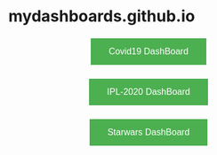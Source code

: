 # mydashboards.github.io
<html>
<head>
  <title>My DashBoards</title></h1></center>
  <style>
.button {
  background-color: #4CAF50; /* Green */
  border: none;
  color: white;
  padding: 15px 32px;
  text-align: center;
  text-decoration: none;
  display: inline-block;
  font-size: 16px;
  margin: 4px 2px;
  cursor: pointer;
}

.button1 {
  background-color: white; 
  color: black; 
  border: 2px solid #4CAF50;
}

.button2 {
  background-color: white; 
  color: black; 
  border: 2px solid #008CBA;
}

.button3 {
  background-color: white; 
  color: black; 
  border: 2px solid #f44336;
}
</style>
</head>
<body>
  <center><a href = "COVID_19DashBoard.html"><button class="button button1">Covid19 DashBoard</button></a></Center></br>
  <center><a href = "COVID_19DashBoard.html"><button class="button button2">IPL-2020 DashBoard</button></Center></br>
  <center><a href = "StarWars.html"><button class="button button3">Starwars DashBoard</button></a></Center></br>
</body>
</html>
